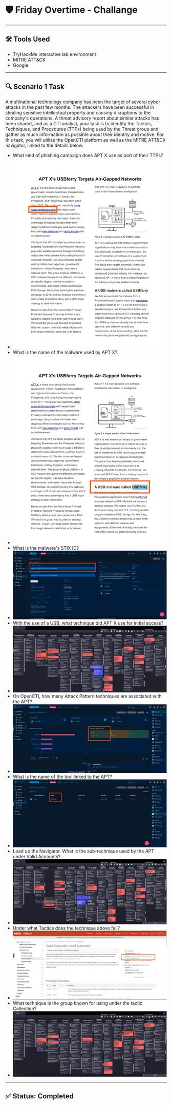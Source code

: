 # 🛡️ Friday Overtime - Challange
---

## 🛠️ Tools Used
  - TryHackMe interactive lab environment
  - MITRE ATT&CK
  - Google
---
## 🔍 Scenario 1 Task 

A multinational technology company has been the target of several cyber attacks in the past few months. The attackers have been successful in stealing sensitive intellectual property and causing disruptions to the company's operations. A threat advisory report about similar attacks has been shared, and as a CTI analyst, your task is to identify the Tactics, Techniques, and Procedures (TTPs) being used by the Threat group and gather as much information as possible about their identity and motive. For this task, you will utilise the OpenCTI platform as well as the MITRE ATT&CK navigator, linked to the details below. 

- What kind of phishing campaign does APT X use as part of their TTPs?
- ![Trooper Answer](../../images/Trooper/Trooper-1.png)
- What is the name of the malware used by APT X?
- ![Trooper Answer](../../images/Trooper/Trooper-2.png)
- What is the malware's STIX ID?
- ![Trooper Answer](../../images/Trooper/Trooper-3.png)
- With the use of a USB, what technique did APT X use for initial access?
- ![Trooper Answer](../../images/Trooper/Trooper-4.png)
- On OpenCTI, how many Attack Pattern techniques are associated with the APT?
- ![Trooper Answer](../../images/Trooper/Trooper-5.png)
- What is the name of the tool linked to the APT?
- ![Trooper Answer](../../images/Trooper/Trooper-6.png)
- Load up the Navigator. What is the sub-technique used by the APT under Valid Accounts?
- ![Trooper Answer](../../images/Trooper/Trooper-7.png)
- Under what Tactics does the technique above fall?
- ![Trooper Answer](../../images/Trooper/Trooper-8.png)
- What technique is the group known for using under the tactic Collection?
- ![Trooper Answer](../../images/Trooper/Trooper-9.png)

---
## ✅ Status: Completed

